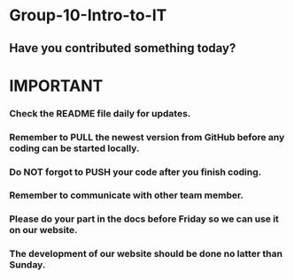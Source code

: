 # Group-10-Intro-to-IT

## Have you contributed something today?
#
# IMPORTANT
### Check the README file daily for updates.
### Remember to PULL the newest version from GitHub before any coding can be started locally.
### Do NOT forgot to PUSH your code after you finish coding.
### Remember to communicate with other team member.
### Please do your part in the docs before Friday so we can use it on our website.
### The development of our website should be done no latter than Sunday.
